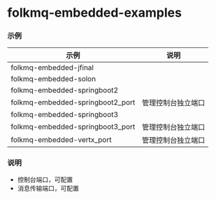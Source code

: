 # folkmq-embedded-examples


### 示例


| 示例                               | 说明        |
|----------------------------------|-----------|
| folkmq-embedded-jfinal           |           |
| folkmq-embedded-solon            |           |
| folkmq-embedded-springboot2      |           |
| folkmq-embedded-springboot2_port | 管理控制台独立端口 |
| folkmq-embedded-springboot3      |           |
| folkmq-embedded-springboot3_port | 管理控制台独立端口      |
| folkmq-embedded-vertx_port       | 管理控制台独立端口      |




### 说明

* 控制台端口，可配置
* 消息传输端口，可配置
